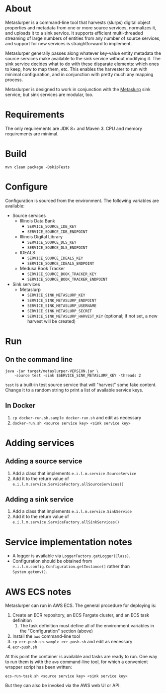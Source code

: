 # About

Metaslurper is a command-line tool that harvests (slurps) digital object
properties and metadata from one or more source services, normalizes it, and
uploads it to a sink service. It supports efficient multi-threaded streaming of
large numbers of entities from any number of source services, and support for
new services is straightforward to implement.

Metaslurper generally passes along whatever key-value entity metadata the
source services make available to the sink service without modifying it. The
sink service decides what to do with these disparate elements: which ones to
keep, how to map them, etc. This enables the harvester to run with minimal
configuration, and in conjunction with pretty much any mapping process.

Metaslurper is designed to work in conjunction with the
[Metaslurp](https://github.com/medusa-project/metaslurp) sink service, but sink
services are modular, too.

# Requirements

The only requirements are JDK 8+ and Maven 3. CPU and memory requirements are
minimal.

# Build

`mvn clean package -DskipTests`

# Configure

Configuration is sourced from the environment. The following variables are
available:

* Source services
    * Illinois Data Bank
      * `SERVICE_SOURCE_IDB_KEY`
      * `SERVICE_SOURCE_IDB_ENDPOINT`
    * Illinois Digital Library
      * `SERVICE_SOURCE_DLS_KEY`
      * `SERVICE_SOURCE_DLS_ENDPOINT`
    * IDEALS
      * `SERVICE_SOURCE_IDEALS_KEY`
      * `SERVICE_SOURCE_IDEALS_ENDPOINT`
    * Medusa Book Tracker
      * `SERVICE_SOURCE_BOOK_TRACKER_KEY`
      * `SERVICE_SOURCE_BOOK_TRACKER_ENDPOINT`
* Sink services
    * Metaslurp
      * `SERVICE_SINK_METASLURP_KEY`
      * `SERVICE_SINK_METASLURP_ENDPOINT`
      * `SERVICE_SINK_METASLURP_USERNAME`
      * `SERVICE_SINK_METASLURP_SECRET`
      * `SERVICE_SINK_METASLURP_HARVEST_KEY` (optional; if not set, a new
        harvest will be created)

# Run

## On the command line

```
java -jar target/metaslurper-VERSION.jar \
    -source test -sink $SERVICE_SINK_METASLURP_KEY -threads 2
```

`test` is a built-in test source service that will "harvest" some fake content.
Change it to a random string to print a list of available service keys.

## In Docker

1. `cp docker-run.sh.sample docker-run.sh` and edit as necessary
2. `docker-run.sh <source service key> <sink service key>`

# Adding services

## Adding a source service

1. Add a class that implements `e.i.l.m.service.SourceService`
2. Add it to the return value of
   `e.i.l.m.service.ServiceFactory.allSourceServices()`

## Adding a sink service

1. Add a class that implements `e.i.l.m.service.SinkService`
2. Add it to the return value of
   `e.i.l.m.service.ServiceFactory.allSinkServices()`

# Service implementation notes

* A logger is available via `LoggerFactory.getLogger(Class)`.
* Configuration should be obtained from
  `e.i.l.m.config.Configuration.getInstance()` rather than `System.getenv()`.

# AWS ECS notes

Metaslurper can run in AWS ECS. The general procedure for deploying is:

1. Create an ECR repository, an ECS Fargate cluster, and an ECS task definition
    1. The task definition must define all of the environment variables in
       the "Configuration" section (above)
2. Install the `aws` command-line tool
3. `cp ecr-push.sh.sample ecr-push.sh` and edit as necessary
4. `ecr-push.sh`

At this point the container is available and tasks are ready to run. One way to
run them is with the `aws` command-line tool, for which a convenient wrapper
script has been written:

`ecs-run-task.sh <source service key> <sink service key>`

But they can also be invoked via the AWS web UI or API.

